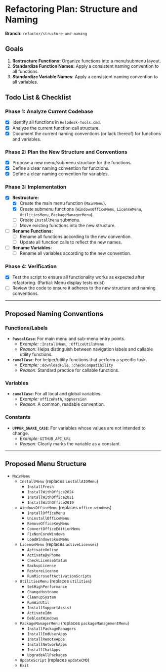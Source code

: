 # Refactoring Plan: Structure and Naming

**Branch:** `refactor/structure-and-naming`

## Goals
1.  **Restructure Functions:** Organize functions into a menu/submenu layout.
2.  **Standardize Function Names:** Apply a consistent naming convention to all functions.
3.  **Standardize Variable Names:** Apply a consistent naming convention to all variables.

## Todo List & Checklist

### Phase 1: Analyze Current Codebase
- [x] Identify all functions in `Helpdesk-Tools.cmd`.
- [x] Analyze the current function call structure.
- [x] Document the current naming conventions (or lack thereof) for functions and variables.

### Phase 2: Plan the New Structure and Conventions
- [x] Propose a new menu/submenu structure for the functions.
- [x] Define a clear naming convention for functions.
- [x] Define a clear naming convention for variables.

### Phase 3: Implementation
- [x] **Restructure:**
    - [x] Create the main menu function (`MainMenu`).
    - [x] Create submenu functions (`WindowsOfficeMenu`, `LicenseMenu`, `UtilitiesMenu`, `PackageManagerMenu`).
    - [ ] Create `InstallMenu` submenu.
    - [ ] Move existing functions into the new structure.
- [ ] **Rename Functions:**
    - [ ] Rename all functions according to the new convention.
    - [ ] Update all function calls to reflect the new names.
- [ ] **Rename Variables:**
    - [ ] Rename all variables according to the new convention.

### Phase 4: Verification
- [x] Test the script to ensure all functionality works as expected after refactoring. (Partial: Menu display tests exist)
- [ ] Review the code to ensure it adheres to the new structure and naming conventions.

---

## Proposed Naming Conventions

### Functions/Labels
*   **`PascalCase`**: For main menu and sub-menu entry points.
    *   *Example:* `:InstallMenu`, `:OfficeUtilsMenu`
    *   *Reason:* Helps distinguish between navigation labels and callable utility functions.
*   **`camelCase`**: For helper/utility functions that perform a specific task.
    *   *Example:* `:downloadFile`, `:checkCompatibility`
    *   *Reason:* Standard practice for callable functions.

### Variables
*   **`camelCase`**: For all local and global variables.
    *   *Example:* `officePath`, `appVersion`
    *   *Reason:* A common, readable convention.

### Constants
*   **`UPPER_SNAKE_CASE`**: For variables whose values are not intended to change.
    *   *Example:* `GITHUB_API_URL`
    *   *Reason:* Clearly marks the variable as a constant.

---

## Proposed Menu Structure

*   `MainMenu`
    *   `InstallMenu` (replaces `installAIOMenu`)
        *   `InstallFresh`
        *   `InstallWithOffice2024`
        *   `InstallWithOffice2021`
        *   `InstallWithOffice2019`
    *   `WindowsOfficeMenu` (replaces `office-windows`)
        *   `InstallOfficeMenu`
        *   `UninstallOfficeMenu`
        *   `RemoveOfficeKeyMenu`
        *   `ConvertOfficeEditionMenu`
        *   `FixNonCoreWindows`
        *   `LoadWindowsSkusMenu`
    *   `LicenseMenu` (replaces `activeLicenses`)
        *   `ActivateOnline`
        *   `ActivateByPhone`
        *   `CheckLicenseStatus`
        *   `BackupLicense`
        *   `RestoreLicense`
        *   `RunMicrosoftActivationScripts`
    *   `UtilitiesMenu` (replaces `utilities`)
        *   `SetHighPerformance`
        *   `ChangeHostname`
        *   `CleanupSystem`
        *   `RunWinUtil`
        *   `InstallSupportAssist`
        *   `ActivateIdm`
        *   `DebloatWindows`
    *   `PackageManagerMenu` (replaces `packageManagementMenu`)
        *   `InstallPackageManagers`
        *   `InstallEndUserApps`
        *   `InstallRemoteApps`
        *   `InstallNetworkApps`
        *   `InstallChatApps`
        *   `UpgradeAllPackages`
    *   `UpdateScript` (replaces `updateCMD`)
    *   `Exit`
